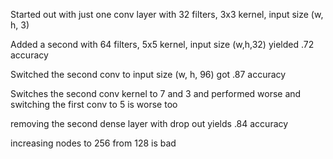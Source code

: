 Started out with just one conv layer with 32 filters, 3x3 kernel, input size (w, h, 3)

Added a second with 64 filters, 5x5 kernel, input size (w,h,32) yielded .72 accuracy

Switched the second conv to input size (w, h, 96) got .87 accuracy

Switches the second conv kernel to 7 and 3 and performed worse and switching the first conv to 5 is worse too

removing the second dense layer with drop out yields .84 accuracy

increasing nodes to 256 from 128 is bad

